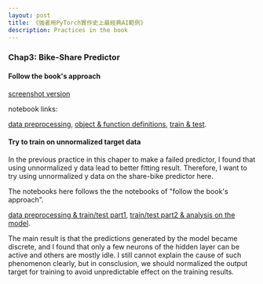 ```yaml
---
layout: post
title: 《強者用PyTorch實作史上最經典AI範例》
description: Practices in the book
---
```


### Chap3: Bike-Share Predictor

#### Follow the book's approach
[screenshot version](https://baliuzeger.github.io/sjl/blog/2022/kionge_3_sharebike_follow)

notebook links:

[data preprocessing](https://github.com/baliuzeger/kiong-e-PyTorch/blob/master/capital_bike_share/exhibit-nb/ch3-predictor-follow1.ipynb), [object & function definitions](https://github.com/baliuzeger/kiong-e-PyTorch/blob/master/capital_bike_share/exhibit-nb/ch3-predictor-follow2.ipynb), [train & test](https://github.com/baliuzeger/kiong-e-PyTorch/blob/master/capital_bike_share/exhibit-nb/ch3-predictor-follow3.ipynb).

#### Try to train on unnormalized target data

In the previous practice in this chaper to make a failed predictor, I found that using unnormalized y data lead to better fitting result. Therefore, I want to try using unnormalized y data on the share-bike predictor here.

The notebooks here follows the the notebooks of "follow the book's approach".

[data preprocessing & train/test part1](https://github.com/baliuzeger/kiong-e-PyTorch/blob/master/capital_bike_share/exhibit-nb/ch3-predictor-unnormalized1.ipynb), [train/test part2 & analysis on the model](https://github.com/baliuzeger/kiong-e-PyTorch/blob/master/capital_bike_share/exhibit-nb/ch3-predictor-unnormalized2.ipynb).

The main result is that the predictions generated by the model became discrete, and I found that only a few neurons of the hidden layer can be active and others are mostly idle. I still cannot explain the cause of such phenomenon clearly, but in consclusion, we should normalized the output target for training to avoid unpredictable effect on the training results.
